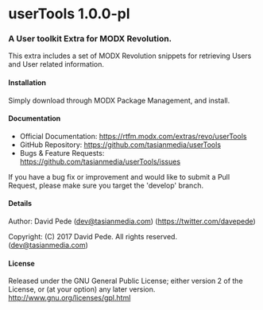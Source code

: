 # userTools 1.0.0-pl
### A User toolkit Extra for MODX Revolution.
This extra includes a set of MODX Revolution snippets for retrieving Users and User related information.

#### Installation
Simply download through MODX Package Management, and install.

#### Documentation
- Official Documentation: https://rtfm.modx.com/extras/revo/userTools
- GitHub Repository: https://github.com/tasianmedia/userTools
- Bugs & Feature Requests: https://github.com/tasianmedia/userTools/issues

If you have a bug fix or improvement and would like to submit a Pull Request, please make sure you target the 'develop' branch.

#### Details
Author: David Pede (dev@tasianmedia.com) (https://twitter.com/davepede)

Copyright: (C) 2017 David Pede. All rights reserved. (dev@tasianmedia.com)

#### License
Released under the GNU General Public License; either version 2 of the License, or (at your option) any later version.
http://www.gnu.org/licenses/gpl.html